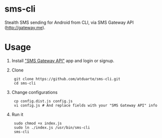 # sms-cli
Stealth SMS sending for Android from CLI, via SMS Gateway API (http://gateway.me).

# Usage

1. Install ["SMS Gateway API"](https://play.google.com/store/apps/details?id=networked.solutions.sms.gateway.api) app and login or signup.

2. Clone  

        git clone https://github.com/atduarte/sms-cli.git
        cd sms-cli

3. Change configurations

        cp config.dist.js config.js
        vi config.js # And replace fields with your "SMS Gateway API" info
  
4. Run it

        sudo chmod +x index.js
        sudo ln ./index.js /usr/bin/sms-cli
        sms-cli


